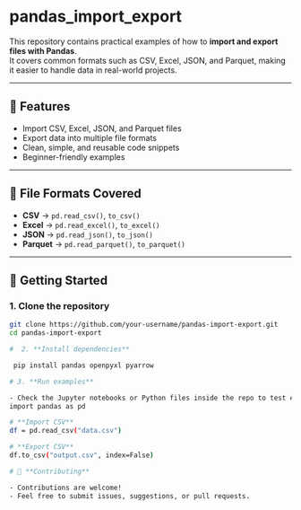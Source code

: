 # pandas_import_export


This repository contains practical examples of how to **import and export files with Pandas**.  
It covers common formats such as CSV, Excel, JSON, and Parquet, making it easier to handle data in real-world projects.

---

## 📌 Features
- Import CSV, Excel, JSON, and Parquet files  
- Export data into multiple file formats  
- Clean, simple, and reusable code snippets  
- Beginner-friendly examples  

---

## 📂 File Formats Covered
- **CSV** → `pd.read_csv()`, `to_csv()`  
- **Excel** → `pd.read_excel()`, `to_excel()`  
- **JSON** → `pd.read_json()`, `to_json()`  
- **Parquet** → `pd.read_parquet()`, `to_parquet()`  

---

## 🚀 Getting Started

### 1. Clone the repository
```bash
git clone https://github.com/your-username/pandas-import-export.git
cd pandas-import-export

#  2. **Install dependencies**

 pip install pandas openpyxl pyarrow

# 3. **Run examples**

- Check the Jupyter notebooks or Python files inside the repo to test each import/export method.
import pandas as pd

# **Import CSV**
df = pd.read_csv("data.csv")

# **Export CSV**
df.to_csv("output.csv", index=False)

# 🤝 **Contributing**

- Contributions are welcome!
- Feel free to submit issues, suggestions, or pull requests.


